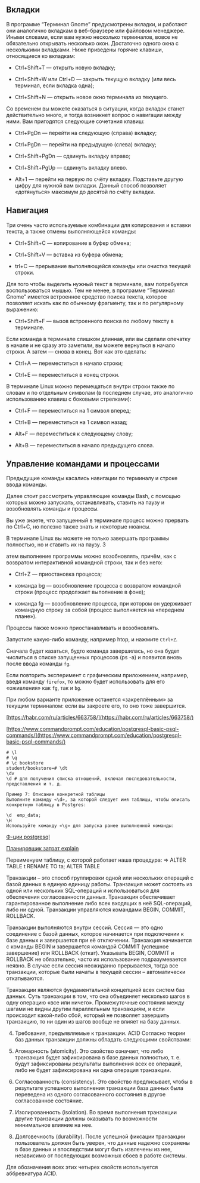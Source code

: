 ## Вкладки

В программе “Терминал Gnome” предусмотрены вкладки, и работают они аналогично вкладкам в веб-браузере или файловом менеджере. Иными словами, если вам нужно несколько терминалов, вовсе не обязательно открывать несколько окон. Достаточно одного окна с несколькими вкладками. Ниже приведены горячие клавиши, относящиеся ко вкладкам:

* Ctrl+Shift+T — открыть новую вкладку;

* Ctrl+Shift+W или Ctrl+D — закрыть текущую вкладку (или весь терминал, если вкладка одна);

* Ctrl+Shift+N — открыть новое окно терминала из текущего.

Со временем вы можете оказаться в ситуации, когда вкладок станет действительно много, и тогда возникнет вопрос о навигации между ними. Вам пригодятся следующие сочетания клавиш:

* Ctrl+PgDn — перейти на следующую (справа) вкладку;

* Ctrl+PgDn — перейти на предыдущую (слева) вкладку;

* Ctrl+Shift+PgDn — сдвинуть вкладку вправо;

* Ctrl+Shift+PgUp — сдвинуть вкладку влево.

* Alt+1 — перейти на первую по счёту вкладку. Подставьте другую цифру для нужной вам вкладки. Данный способ позволяет «дотянуться» максимум до десятой по счёту вкладки.

## Навигация

Три очень часто используемые комбинации для копирования и вставки текста, а также отмены выполняющейся команды:

* Ctrl+Shift+С — копирование в буфер обмена;

* Ctrl+Shift+V — вставка из буфера обмена;

* trl+C — прерывание выполняющейся команды или очистка текущей строки.

Для того чтобы выделить нужный текст в терминале, вам потребуется воспользоваться мышью. Тем не менее, в программе “Терминал Gnome” имеется встроенное средство поиска текста, которое позволяет искать как по обычному фрагменту, так и по регулярному выражению:

* Ctrl+Shift+F — вызов встроенного поиска по любому тексту в терминале.

Если команда в терминале слишком длинная, или вы сделали опечатку в начале и не сразу это заметили, вы можете вернуться в начало строки. А затем — снова в конец. Вот как это сделать:

* Ctrl+A — переместиться в начало строки;

* Ctrl+E — переместиться в конец строки.

В терминале Linux можно перемещаться внутри строки также по словам и по отдельным символам (в последнем случае, это аналогично использованию клавиш с боковыми стрелками):

* Ctrl+F — переместиться на 1 символ вперед;

* Ctrl+B — переместиться на 1 символ назад;

* Alt+F — переместиться к следующему слову;

* Alt+B — переместиться в начало предыдущего слова.

## Управление командами и процессами

Предыдущие команды касались навигации по терминалу и строке ввода команды. 

Далее стоит рассмотреть управляющие команды Bash, с помощью которых можно запускать, останавливать, ставить на паузу и возобновлять команды и процессы. 

Вы уже знаете, что запущенный в терминале процесс можно прервать по Ctrl+C, но полезно также знать и некоторые нюансы.

В терминале Linux вы можете не только завершать программы полностью, но и ставить их на паузу. З

атем выполнение программы можно возобновлять, причём, как с возвратом интерактивной командной строки, так и без него:

* Ctrl+Z — приостановка процесса;

* команда bg — возобновление процесса с возвратом командной строки (процесс продолжает выполнение в фоне);

* команда fg — возобновление процесса, при котором он удерживает командную строку за собой (процесс выполняется на «переднем плане»).

Процессы также можно приостанавливать и возобновлять. 

Запустите какую-либо команду, например htop, и нажмите `Ctrl+Z`. 

Сначала будет казаться, будто команда завершилась, но она будет числиться в списке запущенных процессов (ps -a) и появится вновь после ввода команды `fg`.

Если повторить эксперимент с графическим приложением, например, введя команду `firefox`, то можно будет использовать для его «оживления» как `fg`, так и `bg`. 

При любом варианте приложение останется «закреплённым» за текущим терминалом: если вы закроете его, то оно тоже завершится.


[https://habr.com/ru/articles/663758/](https://habr.com/ru/articles/663758/)


[https://www.commandprompt.com/education/postgresql-basic-psql-commands/](https://www.commandprompt.com/education/postgresql-basic-psql-commands/)

```
# \l
# \q
# \c bookstore
student/bookstore=# \dt
\dv
\d # для получения списка отношений, включая последовательности, представления и т. д.

Пример 7: Описание конкретной таблицы
Выполните команду «\d», за которой следует имя таблицы, чтобы описать конкретную таблицу в Postgres:

\d  emp_data;
\H 
Используйте команду «\g» для запуска ранее выполненной команды:
```

[Ф-ции postgresql](https://postgrespro.ru/docs/postgresql/9.6/functions-math)

[Планировщик затрат explain](https://dev.to/scalegrid/postgresql-explain-what-are-the-query-costs-4j17)

Переименуем таблицу, с которой работает наша процедура:
=> ALTER TABLE t RENAME TO ta;
ALTER TABLE

Транзакции – это способ группировки одной или нескольких операций с базой данных в единую единицу работы. Транзакция может состоять из одной или нескольких SQL-операций и использоваться для обеспечения согласованности данных. Транзакция обеспечивает гарантированное выполнение либо всех входящих в неё SQL-операций, либо ни одной. Транзакции управляются командами BEGIN, COMMIT, ROLLBACK.

Транзакции выполняются внутри сессий. Сессия — это одно соединение с базой данных, которое начинается при подключении к базе данных и завершается при её отключении. Транзакция начинается с команды BEGIN и завершается командой COMMIT (успешное завершение) или ROLLBACK (откат). Указывать BEGIN, COMMIT и ROLLBACK не обязательно, часто их использование подразумевается неявно. В случае если сессия неожиданно прерывается, тогда все транзакции, которые были начаты в текущей сесcии – автоматически откатываются.

Транзакции являются фундаментальной концепцией всех систем баз данных. Суть транзакции в том, что она объединяет несколько шагов в одну операцию «все или ничего». Промежуточные состояния между шагами не видны другим параллельным транзакциям, и если происходит какой-либо сбой, который не позволяет завершить транзакцию, то ни один из шагов вообще не влияет на базу данных.

4. Требования, предъявляемые к транзакции. ACID
Согласно теории баз данных транзакции должны обладать следующими свойствами:

1. Атомарность (atomicity). Это свойство означает, что либо транзакция будет зафиксирована в базе данных полностью, т. е. будут зафиксированы результаты выполнения всех ее операций, либо не будет зафиксирована ни одна операция транзакции.

2. Согласованность (consistency). Это свойство предписывает, чтобы в результате успешного выполнения транзакции база данных была переведена из одного согласованного состояния в другое согласованное состояние.

3. Изолированность (isolation). Во время выполнения транзакции другие транзакции должны оказывать по возможности минимальное влияние на нее.

4. Долговечность (durability). После успешной фиксации транзакции пользователь должен быть уверен, что данные надежно сохранены в базе данных и впоследствии могут быть извлечены из нее, независимо от последующих возможных сбоев в работе системы.

Для обозначения всех этих четырех свойств используется аббревиатура ACID.